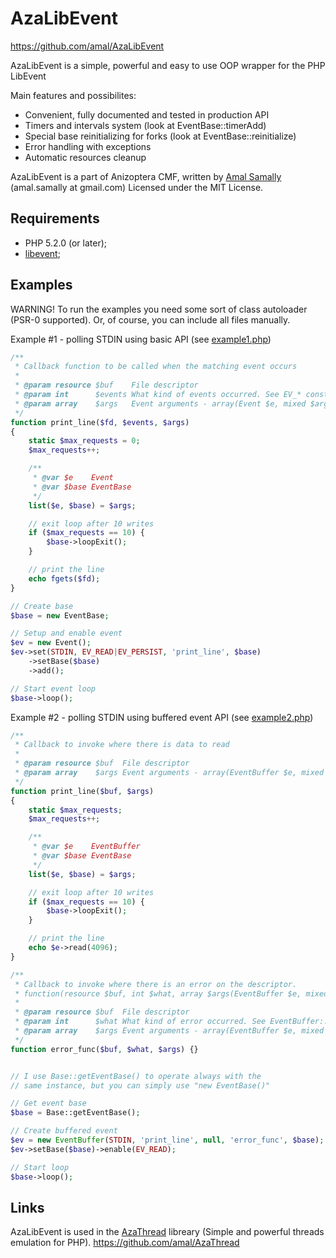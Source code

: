 AzaLibEvent
====

https://github.com/amal/AzaLibEvent

AzaLibEvent is a simple, powerful and easy to use OOP wrapper for the PHP LibEvent

Main features and possibilites:

* Convenient, fully documented and tested in production API
* Timers and intervals system (look at EventBase::timerAdd)
* Special base reinitializing for forks (look at EventBase::reinitialize)
* Error handling with exceptions
* Automatic resources cleanup

AzaLibEvent is a part of Anizoptera CMF, written by [Amal Samally](http://azagroup.ru/contacts#amal) (amal.samally at gmail.com)
Licensed under the MIT License.


Requirements
------------

* PHP 5.2.0 (or later);
* [libevent](http://php.net/libevent);


Examples
--------

WARNING!
To run the examples you need some sort of class autoloader (PSR-0 supported).
Or, of course, you can include all files manually.


Example #1 - polling STDIN using basic API (see [example1.php](https://github.com/amal/AzaLibEvent/blob/master/example1.php))

```php
/**
 * Callback function to be called when the matching event occurs
 *
 * @param resource $buf    File descriptor
 * @param int      $events What kind of events occurred. See EV_* constants
 * @param array    $args   Event arguments - array(Event $e, mixed $arg)
 */
function print_line($fd, $events, $args)
{
    static $max_requests = 0;
    $max_requests++;

	/**
	 * @var $e    Event
	 * @var $base EventBase
	 */
	list($e, $base) = $args;

    // exit loop after 10 writes
    if ($max_requests == 10) {
		$base->loopExit();
    }

    // print the line
    echo fgets($fd);
}

// Create base
$base = new EventBase;

// Setup and enable event
$ev = new Event();
$ev->set(STDIN, EV_READ|EV_PERSIST, 'print_line', $base)
	->setBase($base)
	->add();

// Start event loop
$base->loop();
```


Example #2 - polling STDIN using buffered event API (see [example2.php](https://github.com/amal/AzaLibEvent/blob/master/example2.php))

```php
/**
 * Callback to invoke where there is data to read
 *
 * @param resource $buf  File descriptor
 * @param array    $args Event arguments - array(EventBuffer $e, mixed $arg)
 */
function print_line($buf, $args)
{
    static $max_requests;
    $max_requests++;

	/**
	 * @var $e    EventBuffer
	 * @var $base EventBase
	 */
	list($e, $base) = $args;

    // exit loop after 10 writes
    if ($max_requests == 10) {
		$base->loopExit();
    }

    // print the line
    echo $e->read(4096);
}

/**
 * Callback to invoke where there is an error on the descriptor.
 * function(resource $buf, int $what, array $args(EventBuffer $e, mixed $arg))
 *
 * @param resource $buf  File descriptor
 * @param int      $what What kind of error occurred. See EventBuffer::E_* constants
 * @param array    $args Event arguments - array(EventBuffer $e, mixed $arg)
 */
function error_func($buf, $what, $args) {}


// I use Base::getEventBase() to operate always with the
// same instance, but you can simply use "new EventBase()"

// Get event base
$base = Base::getEventBase();

// Create buffered event
$ev = new EventBuffer(STDIN, 'print_line', null, 'error_func', $base);
$ev->setBase($base)->enable(EV_READ);

// Start loop
$base->loop();
```


Links
-----

AzaLibEvent is used in the [AzaThread](https://github.com/amal/AzaThread) libreary (Simple and powerful threads emulation for PHP).
https://github.com/amal/AzaThread
